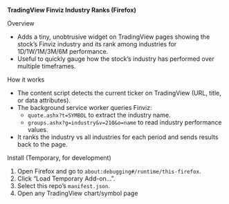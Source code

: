 **TradingView Finviz Industry Ranks (Firefox)**

Overview
- Adds a tiny, unobtrusive widget on TradingView pages showing the stock’s Finviz industry and its rank among industries for 1D/1W/1M/3M/6M performance.
- Useful to quickly gauge how the stock’s industry has performed over multiple timeframes.

How it works
- The content script detects the current ticker on TradingView (URL, title, or data attributes).
- The background service worker queries Finviz:
  - `quote.ashx?t=SYMBOL` to extract the industry name.
  - `groups.ashx?g=industry&v=210&o=name` to read industry performance values.
- It ranks the industry vs all industries for each period and sends results back to the page.

Install (Temporary, for development)
1. Open Firefox and go to `about:debugging#/runtime/this-firefox`.
2. Click “Load Temporary Add-on…”.
3. Select this repo’s `manifest.json`.
4. Open any TradingView chart/symbol page


